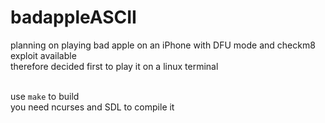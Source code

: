 # badappleASCII

planning on playing bad apple on an iPhone with DFU mode and checkm8 exploit available<br>
therefore decided first to play it on a linux terminal<br><br>

use `make` to build<br>
you need ncurses and SDL to compile it

